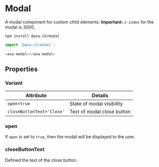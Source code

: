 # Modal

A modal component for custom child elements.
**Important:** `z-index` for the modal is 3000.

```bash
npm install @axa-ch/modal
```

```js
import '@axa-ch/modal';
...
<axa-modal></axa-modal>
```

## Properties

### Variant

| Attribute                 | Details                    |
| ------------------------- | -------------------------- |
| `open=true`               | State of modal visibility  |
| `closeButtonText='Close'` | Text of modal close button |

### open

If `open` is set to `true`, then the modal will be displayed to the user.

### closeButtonText

Defined the text of the close button.
